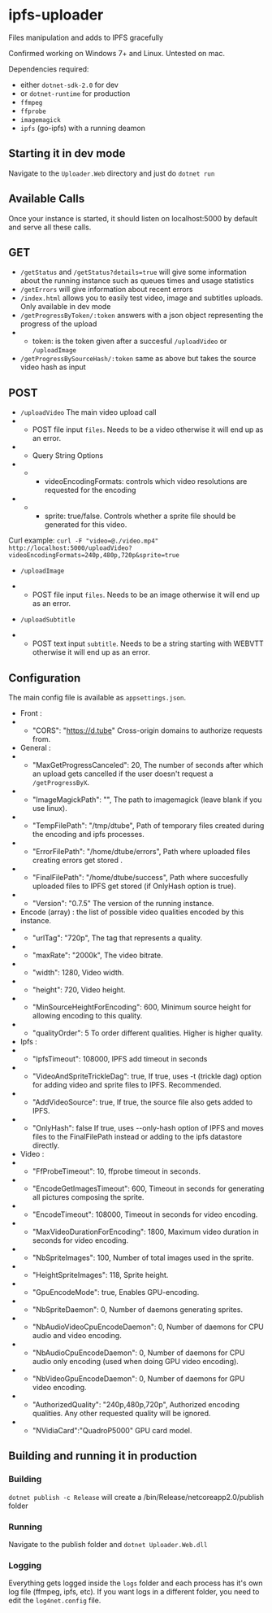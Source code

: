 # ipfs-uploader
Files manipulation and adds to IPFS gracefully

Confirmed working on Windows 7+ and Linux. Untested on mac.

Dependencies required:
* either `dotnet-sdk-2.0` for dev
* or `dotnet-runtime` for production
* `ffmpeg`
* `ffprobe`
* `imagemagick`
* `ipfs` (go-ipfs) with a running deamon

## Starting it in dev mode
Navigate to the `Uploader.Web` directory and just do `dotnet run`

## Available Calls
Once your instance is started, it should listen on localhost:5000 by default and serve all these calls.
## GET
* `/getStatus` and `/getStatus?details=true` will give some information about the running instance such as queues times and usage statistics
* `/getErrors` will give information about recent errors
* `/index.html` allows you to easily test video, image and subtitles uploads. Only available in dev mode
* `/getProgressByToken/:token` answers with a json object representing the progress of the upload
* * token: is the token given after a succesful `/uploadVideo` or `/uploadImage`
* `/getProgressBySourceHash/:token` same as above but takes the source video hash as input

## POST
* `/uploadVideo` The main video upload call
* * POST file input `files`. Needs to be a video otherwise it will end up as an error.
* * Query String Options
* * * videoEncodingFormats: controls which video resolutions are requested for the encoding
* * * sprite: true/false. Controls whether a sprite file should be generated for this video.

Curl example: ``curl -F "video=@./video.mp4"  http://localhost:5000/uploadVideo?videoEncodingFormats=240p,480p,720p&sprite=true``

* `/uploadImage` 
* * POST file input `files`. Needs to be an image otherwise it will end up as an error.

* `/uploadSubtitle` 
* * POST text input `subtitle`. Needs to be a string starting with WEBVTT otherwise it will end up as an error.

## Configuration
The main config file is available as `appsettings.json`.

* Front :
* * "CORS": "https://d.tube"					Cross-origin domains to authorize requests from.
* General :
* * "MaxGetProgressCanceled": 20,				The number of seconds after which an upload gets cancelled if the user doesn't request a `/getProgressByX`.
* * "ImageMagickPath": "",						The path to imagemagick (leave blank if you use linux).
* * "TempFilePath": "/tmp/dtube",		Path of temporary files created during the encoding and ipfs processes.
* * "ErrorFilePath": "/home/dtube/errors",	Path where uploaded files creating errors get stored .
* * "FinalFilePath": "/home/dtube/success",	Path where succesfully uploaded files to IPFS get stored (if OnlyHash option is true).
* * "Version": "0.7.5"							The version of the running instance.
* Encode (array) : the list of possible video qualities encoded by this instance.
* * "urlTag": "720p",							The tag that represents a quality.
* * "maxRate": "2000k",						The video bitrate.
* * "width": 1280,							Video width.
* * "height": 720,							Video height.
* * "MinSourceHeightForEncoding": 600,		Minimum source height for allowing encoding to this quality.
* * "qualityOrder": 5							To order different qualities. Higher is higher quality.
* Ipfs :
* * "IpfsTimeout": 108000,						IPFS add timeout in seconds
* * "VideoAndSpriteTrickleDag": true,			If true, uses -t (trickle dag) option for adding video and sprite files to IPFS. Recommended.
* * "AddVideoSource": true,						If true, the source file also gets added to IPFS.
* * "OnlyHash": false							If true, uses --only-hash option of IPFS and moves files to the FinalFilePath instead or adding to the ipfs datastore directly.
* Video :
* * "FfProbeTimeout": 10,						ffprobe timeout in seconds.
* * "EncodeGetImagesTimeout": 600,				Timeout in seconds for generating all pictures composing the sprite.
* * "EncodeTimeout": 108000,					Timeout in seconds for video encoding.
* * "MaxVideoDurationForEncoding": 1800,		Maximum video duration in seconds for video encoding.
* * "NbSpriteImages": 100,						Number of total images used in the sprite.
* * "HeightSpriteImages": 118,					Sprite height.
* * "GpuEncodeMode": true,						Enables GPU-encoding.
* * "NbSpriteDaemon": 0,						Number of daemons generating sprites.
* * "NbAudioVideoCpuEncodeDaemon": 0,			Number of daemons for CPU audio and video encoding.
* * "NbAudioCpuEncodeDaemon": 0,				Number of daemons for CPU audio only encoding (used when doing GPU video encoding).
* * "NbVideoGpuEncodeDaemon": 0,				Number of daemons for GPU video encoding.
* * "AuthorizedQuality": "240p,480p,720p",				Authorized encoding qualities. Any other requested quality will be ignored.
* * "NVidiaCard":"QuadroP5000"					GPU card model.

## Building and running it in production
### Building
`dotnet publish -c Release` will create a /bin/Release/netcoreapp2.0/publish folder
### Running
Navigate to the publish folder and `dotnet Uploader.Web.dll`
### Logging
Everything gets logged inside the `logs` folder and each process has it's own log file (ffmpeg, ipfs, etc). If you want logs in a different folder, you need to edit the `log4net.config` file.
